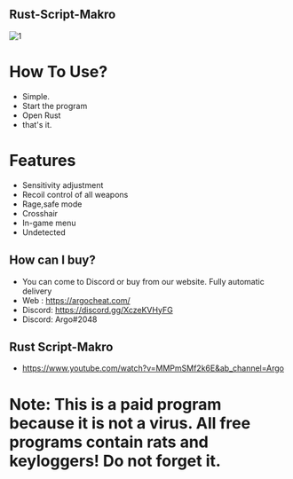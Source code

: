 ##  Rust-Script-Makro
![1](https://user-images.githubusercontent.com/113839299/194727140-d3b26d7b-568f-4d28-8604-ab188a8eab0d.png)
# How To Use?
- Simple. 
- Start the program
- Open Rust
- that's it.
# Features
 - Sensitivity adjustment
- Recoil control of all weapons
- Rage,safe mode
- Crosshair 
- In-game menu
- Undetected
## How can I buy?
- You can come to Discord or buy from our website. Fully automatic delivery
- Web : https://argocheat.com/
- Discord: https://discord.gg/XczeKVHyFG
- Discord: Argo#2048
## Rust Script-Makro
- https://www.youtube.com/watch?v=MMPmSMf2k6E&ab_channel=Argo
# Note: This is a paid program because it is not a virus. All free programs contain rats and keyloggers! Do not forget it.
